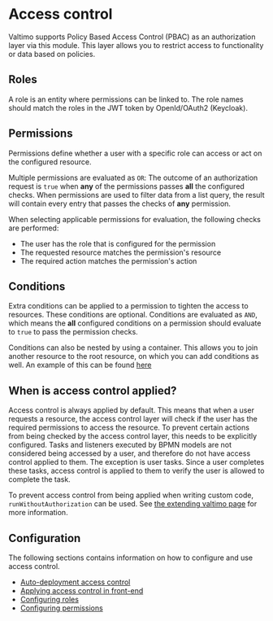 # Access control

Valtimo supports Policy Based Access Control (PBAC) as an authorization layer via this module.
This layer allows you to restrict access to functionality or data based on policies.

## Roles
A role is an entity where permissions can be linked to. The role names should match the roles in the JWT token by OpenId/OAuth2 (Keycloak).

## Permissions
Permissions define whether a user with a specific role can access or act on the configured resource.

Multiple permissions are evaluated as `OR`:
The outcome of an authorization request is `true` when **any** of the permissions passes **all** the configured checks.
When permissions are used to filter data from a list query, the result will contain every entry that passes the checks of **any** permission.

When selecting applicable permissions for evaluation, the following checks are performed:
- The user has the role that is configured for the permission
- The requested resource matches the permission's resource
- The required action matches the permission's action 

## Conditions
Extra conditions can be applied to a permission to tighten the access to resources. These conditions are optional.
Conditions are evaluated as `AND`, which means the **all** configured conditions on a permission should evaluate to `true` to pass the permission checks.

Conditions can also be nested by using a container. This allows you to join another resource to the root resource, on which you can add conditions as well.
An example of this can be found [here](auto-deployment-access-control.md#joining-entities-using-a-container)

## When is access control applied?

Access control is always applied by default. This means that when a user requests a resource, the access control layer 
will check if the user has the required permissions to access the resource. To prevent certain actions from being checked 
by the access control layer, this needs to be explicitly configured. Tasks and listeners executed by BPMN models are not 
considered being accessed by a user, and therefore do not have access control applied to them. The exception is user 
tasks. Since a user completes these tasks, access control is applied to them to verify the user is allowed to complete 
the task.

To prevent access control from being applied when writing custom code, `runWithoutAuthorization` can be used. See [the
extending valtimo page](/extending-valtimo/access-control/run-without-access-control.md) for more information.


## Configuration
The following sections contains information on how to configure and use access control.
* [Auto-deployment access control](auto-deployment-access-control.md)
* [Applying access control in front-end](frontend-access-control.md)
* [Configuring roles](configuring-roles.md)
* [Configuring permissions](configuring-permissions.md)
